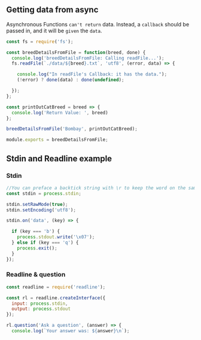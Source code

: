 ## Getting data from async

Asynchronous Functions `can't return` data. Instead, a `callback` should be passed in, and it will be `given` the `data`.

```javascript
const fs = require('fs');

const breedDetailsFromFile = function(breed, done) {
  console.log('breedDetailsFromFile: Calling readFile...');
  fs.readFile(`./data/${breed}.txt`, 'utf8', (error, data) => {

    console.log("In readFile's Callback: it has the data.");
    (!error) ? done(data) : done(undefined);

  });
};

const printOutCatBreed = breed => {
  console.log('Return Value: ', breed) 
};

breedDetailsFromFile('Bombay', printOutCatBreed);

module.exports = breedDetailsFromFile;
```

## Stdin and Readline example

### Stdin
```javascript
//You can preface a backtick string with \r to keep the word on the same line
const stdin = process.stdin;

stdin.setRawMode(true);
stdin.setEncoding('utf8');

stdin.on('data', (key) => {

  if (key === 'b') {
    process.stdout.write('\x07');
  } else if (key === 'q') {
    process.exit();
  }
});
```

### Readline & question
```javascript
const readline = require('readline');

const rl = readline.createInterface({
  input: process.stdin,
  output: process.stdout
});

rl.question('Ask a question', (answer) => {
  console.log(`Your answer was: ${answer}\n`);
```
